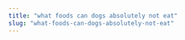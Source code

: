 ```yaml
---
title: "what foods can dogs absolutely not eat"
slug: "what-foods-can-dogs-absolutely-not-eat"
---
```


